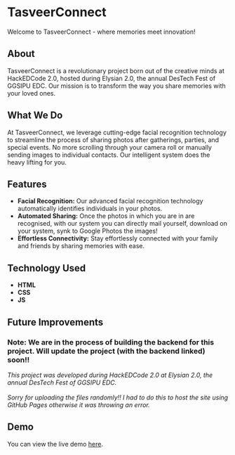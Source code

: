 # TasveerConnect

Welcome to TasveerConnect - where memories meet innovation!

## About

TasveerConnect is a revolutionary project born out of the creative minds at HackEDCode 2.0, hosted during Elysian 2.0, the annual DesTech Fest of GGSIPU EDC. Our mission is to transform the way you share memories with your loved ones.

## What We Do

At TasveerConnect, we leverage cutting-edge facial recognition technology to streamline the process of sharing photos after gatherings, parties, and special events. No more scrolling through your camera roll or manually sending images to individual contacts. Our intelligent system does the heavy lifting for you.

## Features

- **Facial Recognition:** Our advanced facial recognition technology automatically identifies individuals in your photos.
- **Automated Sharing:** Once the photos in which you are in are recognised, with our system you can directly mail yourself, download on your system, synk to Google Photos the images!
- **Effortless Connectivity:** Stay effortlessly connected with your family and friends by sharing memories with ease.

## Technology Used

- **HTML**
- **CSS**
- **JS**

## Future Improvements

### Note: We are in the process of building the backend for this project. Will update the project (with the backend linked) soon!!

*This project was developed during HackEDCode 2.0 at Elysian 2.0, the annual DesTech Fest of GGSIPU EDC.*
<br>
<br>
*Sorry for uploading the files randomly!! I had to do this to host the site using GitHub Pages otherwise it was throwing an error.*

## Demo

You can view the live demo [here](https://vanshsethi23.github.io/TasveerConnect_HackEDCode2.0/).


